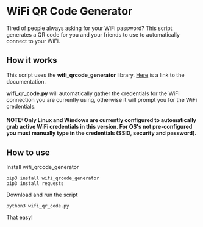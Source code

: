 # WiFi QR Code Generator

Tired of people always asking for your WiFi password? This script generates a QR code for you and your friends to use to automatically connect to your WiFi.

## How it works
This script uses the ****wifi_qrcode_generator**** library. [Here](https://github.com/lakhanmankani/wifi_qrcode_generator) is a link to the documentation.

****wifi_qr_code.py**** will automatically gather the credentials for the WiFi connection you are currently using, otherwise it will prompt you for the WiFi credentials. 

#### NOTE: Only Linux and Windows are currently configured to automatically grab active WiFi credentials in this version. For OS's not pre-configured you must manually type in the credentials (SSID, security and password).

## How to use
Install wifi_qrcode_generator
```
pip3 install wifi_qrcode_generator 
pip3 install requests
```

Download and run the script
```
python3 wifi_qr_code.py
```

That easy!
